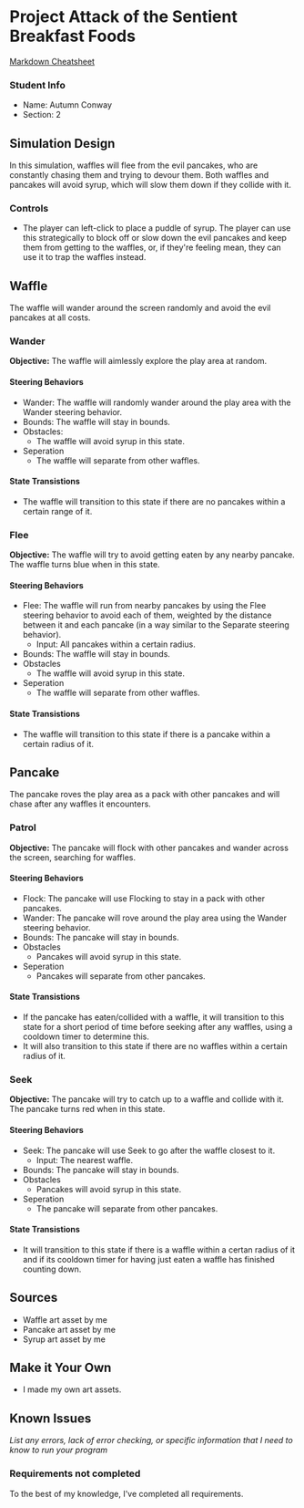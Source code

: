 # Project Attack of the Sentient Breakfast Foods

[Markdown Cheatsheet](https://github.com/adam-p/markdown-here/wiki/Markdown-Here-Cheatsheet)


### Student Info

-   Name: Autumn Conway
-   Section: 2

## Simulation Design

In this simulation, waffles will flee from the evil pancakes, who are constantly chasing them and trying to devour them. Both waffles and pancakes will avoid syrup, which will slow them down if they collide with it.

### Controls

- The player can left-click to place a puddle of syrup. The player can use this strategically to block off or slow down the evil pancakes and keep them from getting to the waffles, or, if they're feeling mean, they can use it to trap the waffles instead.

## Waffle

The waffle will wander around the screen randomly and avoid the evil pancakes at all costs.

### Wander

**Objective:** The waffle will aimlessly explore the play area at random.

#### Steering Behaviors

- Wander: The waffle will randomly wander around the play area with the Wander steering behavior.
- Bounds: The waffle will stay in bounds.
- Obstacles:
    - The waffle will avoid syrup in this state.
- Seperation
    - The waffle will separate from other waffles.
   
#### State Transistions

- The waffle will transition to this state if there are no pancakes within a certain range of it.
   
### Flee

**Objective:** The waffle will try to avoid getting eaten by any nearby pancake. The waffle turns blue when in this state.

#### Steering Behaviors

- Flee: The waffle will run from nearby pancakes by using the Flee steering behavior to avoid each of them, weighted by the distance between it and each pancake (in a way similar to the Separate steering behavior).
    - Input: All pancakes within a certain radius.
- Bounds: The waffle will stay in bounds.
- Obstacles
    - The waffle will avoid syrup in this state.
- Seperation
    - The waffle will separate from other waffles.
   
#### State Transistions

- The waffle will transition to this state if there is a pancake within a certain radius of it.

## Pancake

The pancake roves the play area as a pack with other pancakes and will chase after any waffles it encounters.

### Patrol

**Objective:** The pancake will flock with other pancakes and wander across the screen, searching for waffles.

#### Steering Behaviors

- Flock: The pancake will use Flocking to stay in a pack with other pancakes.
- Wander: The pancake will rove around the play area using the Wander steering behavior.
- Bounds: The pancake will stay in bounds.
- Obstacles
    - Pancakes will avoid syrup in this state.
- Seperation
    - Pancakes will separate from other pancakes.
   
#### State Transistions

- If the pancake has eaten/collided with a waffle, it will transition to this state for a short period of time before seeking after any waffles, using a cooldown timer to determine this.
- It will also transition to this state if there are no waffles within a certain radius of it.
   
### Seek

**Objective:** The pancake will try to catch up to a waffle and collide with it. The pancake turns red when in this state.

#### Steering Behaviors

- Seek: The pancake will use Seek to go after the waffle closest to it.
    - Input: The nearest waffle. 
- Bounds: The pancake will stay in bounds.
- Obstacles
    - Pancakes will avoid syrup in this state.
- Seperation
    - The pancake will separate from other pancakes.

#### State Transistions

- It will transition to this state if there is a waffle within a certan radius of it and if its cooldown timer for having just eaten a waffle has finished counting down.

## Sources

-   Waffle art asset by me
-   Pancake art asset by me
-   Syrup art asset by me

## Make it Your Own

- I made my own art assets.

## Known Issues

_List any errors, lack of error checking, or specific information that I need to know to run your program_

### Requirements not completed

To the best of my knowledge, I've completed all requirements.

